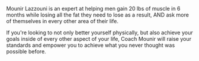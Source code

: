 Mounir Lazzouni is an expert at helping men gain 20 lbs of muscle in 6 months while losing all the fat they need to lose as a result, AND ask more of themselves in every other area of their life. 

If you're looking to not only better yourself physically, but also achieve your goals inside of every other aspect of your life, Coach Mounir will raise your standards and empower you to achieve what you never thought was possible before.